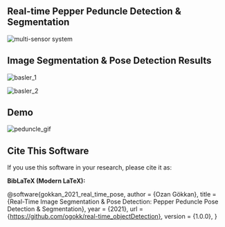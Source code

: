 ## Real-time Pepper Peduncle Detection & Segmentation

![multi-sensor system](https://github.com/user-attachments/assets/8f9fce95-7c58-4c3b-9f88-ab64a3192059)

## Image Segmentation & Pose Detection Results


![basler_1](https://github.com/user-attachments/assets/d5e3c321-a545-43e2-a8d5-110d9e277c9a)


![basler_2](https://github.com/user-attachments/assets/df3aef58-0d3a-41c8-b9b0-d14e35ba0702)


## Demo

![peduncle_gif](https://github.com/user-attachments/assets/79d08d38-2888-4ea2-bb02-1661fc45b9e4)


## Cite This Software

If you use this software in your research, please cite it as:

**BibLaTeX (Modern LaTeX):**

@software{gokkan_2021_real_time_pose,
  author       = {Ozan Gökkan},
  title        = {Real-Time Image Segmentation \& Pose Detection: Pepper Peduncle Pose Detection \& Segmentation},
  year         = {2021},
  url          = {https://github.com/ogokk/real-time_objectDetection},
  version      = {1.0.0},
}
